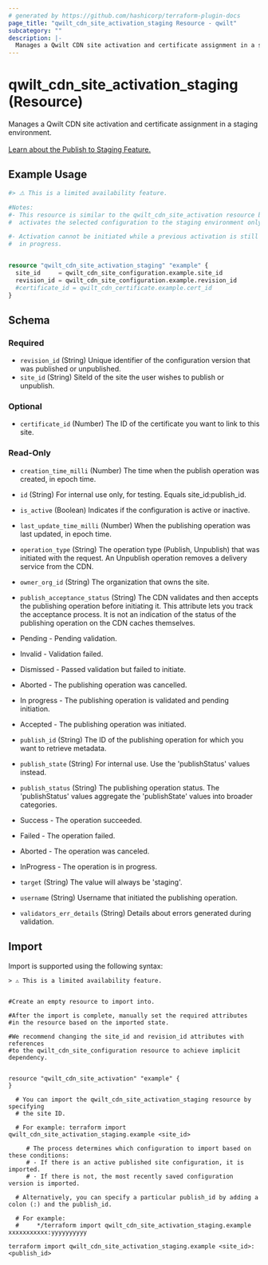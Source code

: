 ```yaml
---
# generated by https://github.com/hashicorp/terraform-plugin-docs
page_title: "qwilt_cdn_site_activation_staging Resource - qwilt"
subcategory: ""
description: |-
  Manages a Qwilt CDN site activation and certificate assignment in a staging environment. Learn about the Publish to Staging Feature. https://docs.qwilt.com/docs/publish-to-staging
---
```


# qwilt_cdn_site_activation_staging (Resource)

Manages a Qwilt CDN site activation and certificate assignment in a staging environment. <br><br>[Learn about the Publish to Staging Feature.](https://docs.qwilt.com/docs/publish-to-staging)

## Example Usage

```terraform
#> ⚠️ This is a limited availability feature.

#Notes:
#- This resource is similar to the qwilt_cdn_site_activation resource but 
#  activates the selected configuration to the staging environment only.

#- Activation cannot be initiated while a previous activation is still 
#  in progress.


resource "qwilt_cdn_site_activation_staging" "example" {
  site_id     = qwilt_cdn_site_configuration.example.site_id
  revision_id = qwilt_cdn_site_configuration.example.revision_id
  #certificate_id = qwilt_cdn_certificate.example.cert_id
}
```

<!-- schema generated by tfplugindocs -->
## Schema

### Required

- `revision_id` (String) Unique identifier of the configuration version that was published or unpublished.
- `site_id` (String) SiteId of the site the user wishes to publish or unpublish.

### Optional

- `certificate_id` (Number) The ID of the certificate you want to link to this site.

### Read-Only

- `creation_time_milli` (Number) The time when the publish operation was created, in epoch time.
- `id` (String) For internal use only, for testing. Equals site_id:publish_id.
- `is_active` (Boolean) Indicates if the configuration is active or inactive.
- `last_update_time_milli` (Number) When the publishing operation was last updated, in epoch time.
- `operation_type` (String) The operation type (Publish, Unpublish) that was initiated with the request. An Unpublish operation removes a delivery service from the CDN.
- `owner_org_id` (String) The organization that owns the site.
- `publish_acceptance_status` (String) The CDN validates and then accepts the publishing operation before initiating it. This attribute lets you track the acceptance process. It is not an indication of the status of the publishing operation on the CDN caches themselves.

- Pending - Pending validation.
- Invalid - Validation failed. 
- Dismissed - Passed validation but failed to initiate.
- Aborted - The publishing operation was cancelled.
- In progress - The publishing operation is validated and pending initiation.
- Accepted - The publishing operation was initiated.
- `publish_id` (String) The ID of the publishing operation for which you want to retrieve metadata.
- `publish_state` (String) For internal use. Use the 'publishStatus' values instead.
- `publish_status` (String) The publishing operation status. The 'publishStatus' values aggregate the 'publishState' values into broader categories. 

 - Success - The operation succeeded.
 - Failed - The operation failed.
 - Aborted - The operation was canceled.
 - InProgress - The operation is in progress.
- `target` (String) The value will always be 'staging'.
- `username` (String) Username that initiated the publishing operation.
- `validators_err_details` (String) Details about errors generated during validation.

## Import

Import is supported using the following syntax:

```shell
> ⚠️ This is a limited availability feature.


#Create an empty resource to import into.

#After the import is complete, manually set the required attributes 
#in the resource based on the imported state.

#We recommend changing the site_id and revision_id attributes with references 
#to the qwilt_cdn_site_configuration resource to achieve implicit dependency.


resource "qwilt_cdn_site_activation" "example" {
}

  # You can import the qwilt_cdn_site_activation_staging resource by specifying 
  # the site ID.

  # For example: terraform import qwilt_cdn_site_activation_staging.example <site_id>

     # The process determines which configuration to import based on these conditions: 
     # - If there is an active published site configuration, it is imported.
     # - If there is not, the most recently saved configuration version is imported.
    
  # Alternatively, you can specify a particular publish_id by adding a colon (:) and the publish_id. 

  # For example: 
  #     */terraform import qwilt_cdn_site_activation_staging.example xxxxxxxxxxx:yyyyyyyyyy

terraform import qwilt_cdn_site_activation_staging.example <site_id>:<publish_id>
```
